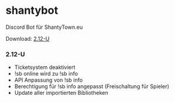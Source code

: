 # shantybot
Discord Bot für ShantyTown.eu

Download: [2.12-U](https://drive.google.com/file/d/1B_iemxBjwARe6D9089LRdZhQbWx_sw-_/view?usp=sharing)

### 2.12-U
- Ticketsystem deaktiviert
- !sb online wird zu !sb info
- API Anpassung von !sb info
- Berechtigung für !sb info angepasst (Freischaltung für Spieler)
- Update aller importierten Bibliotheken
